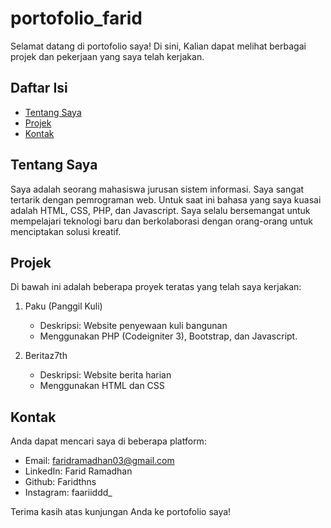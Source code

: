 # portofolio_farid
Selamat datang di portofolio saya! Di sini, Kalian dapat melihat berbagai projek dan pekerjaan yang saya telah kerjakan.

## Daftar Isi
- [Tentang Saya](#tentang-saya)
- [Projek](#projek)
- [Kontak](#kontak)

## Tentang Saya
Saya adalah seorang mahasiswa jurusan sistem informasi. Saya sangat tertarik dengan pemrograman web. Untuk saat ini bahasa yang saya kuasai adalah HTML, CSS, PHP, dan Javascript. Saya selalu bersemangat untuk mempelajari teknologi baru dan berkolaborasi dengan orang-orang untuk menciptakan solusi kreatif.

## Projek
Di bawah ini adalah beberapa proyek teratas yang telah saya kerjakan:

1. Paku (Panggil Kuli)
   - Deskripsi: Website penyewaan kuli bangunan
   - Menggunakan PHP (Codeigniter 3), Bootstrap, dan Javascript.

2. Beritaz7th
   - Deskripsi: Website berita harian
   - Menggunakan HTML dan CSS

## Kontak
Anda dapat mencari saya di beberapa platform:

- Email: faridramadhan03@gmail.com
- LinkedIn: Farid Ramadhan
- Github: Faridthns
- Instagram: faariiddd_

Terima kasih atas kunjungan Anda ke portofolio saya!
